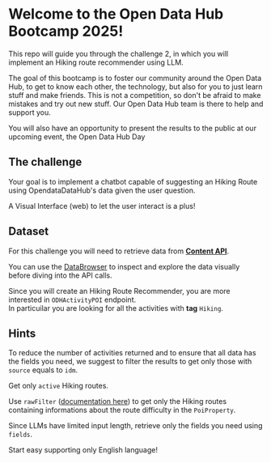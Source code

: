 # Welcome to the Open Data Hub Bootcamp 2025!
This repo will guide you through the challenge 2, in which you will implement an Hiking route recommender using LLM.

The goal of this bootcamp is to foster our community around the Open Data Hub, to get to know each other, the technology, but also for you to just learn stuff and make friends. This is not a competition, so don't be afraid to make mistakes and try out new stuff. Our Open Data Hub team is there to help and support you.

You will also have an opportunity to present the results to the public at our upcoming event, the Open Data Hub Day

## The challenge
Your goal is to implement a chatbot capable of suggesting an Hiking Route using OpendataDataHub's data given the user question.  

A Visual Interface (web) to let the user interact is a plus!

## Dataset
For this challenge you will need to retrieve data from [**Content API**](https://tourism.opendatahub.com/swagger/index.html).

You can use the [DataBrowser](https://databrowser.opendatahub.com/) to inspect and explore the data visually before diving into the API calls.

Since you will create an Hiking Route Recommender, you are more interested in `ODHActivityPOI` endpoint.  
In particuilar you are looking for all the activities with **tag** `Hiking`.

## Hints
To reduce the number of activities returned and to ensure that all data has the fields you need, we suggest to filter the results to get only those with `source` equals to `idm`.

Get only `active` Hiking routes.

Use `rawFilter` ([documentation here](https://github.com/noi-techpark/opendatahub-docs/wiki/Using-rawfilter-and-rawsort-on-the-Tourism-Api#rawfilter)) to get only the Hiking routes containing informations about the route difficulty in the `PoiProperty`.

Since LLMs have limited input length, retrieve only the fields you need using `fields`.

Start easy supporting only English language!

